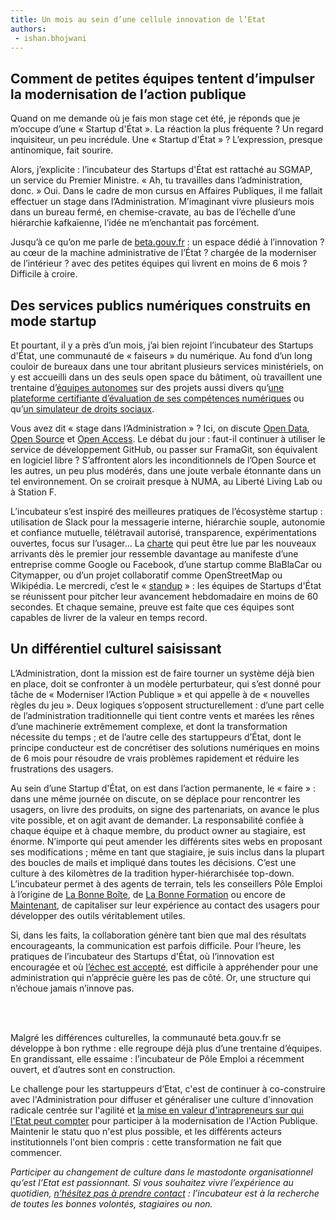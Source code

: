 ```yaml
---
title: Un mois au sein d’une cellule innovation de l’Etat
authors:
 - ishan.bhojwani
---
```


## Comment de petites équipes tentent d’impulser la modernisation de l’action publique

Quand on me demande où je fais mon stage cet été, je réponds que je m’occupe d’une « Startup d'État ». La réaction la plus fréquente ? Un regard inquisiteur, un peu incrédule. Une « Startup d'État » ? L’expression, presque antinomique, fait sourire.

Alors, j’explicite : l’incubateur des Startups d'État est rattaché au SGMAP, un service du Premier Ministre. « Ah, tu travailles dans l’administration, donc. » Oui. Dans le cadre de mon cursus en Affaires Publiques, il me fallait effectuer un stage dans l’Administration. M’imaginant vivre plusieurs mois dans un bureau fermé, en chemise-cravate, au bas de l’échelle d’une hiérarchie kafkaïenne, l’idée ne m’enchantait pas forcément.

<!--more-->

Jusqu’à ce qu’on me parle de [beta.gouv.fr](https://beta.gouv.fr/) : un espace dédié à l’innovation ? au cœur de la machine administrative de l’État ? chargée de la moderniser de l’intérieur ? avec des petites équipes qui livrent en moins de 6 mois ? Difficile à croire.

## Des services publics numériques construits en mode startup

Et pourtant, il y a près d’un mois, j’ai bien rejoint l’incubateur des Startups d'État, une communauté de « faiseurs » du numérique. Au fond d’un long couloir de bureaux dans une tour abritant plusieurs services ministériels, on y est accueilli dans un des seuls open space du bâtiment, où travaillent une trentaine d’[équipes autonomes](https://beta.gouv.fr/2016/11/28/equipes-autonomes) sur des projets aussi divers qu’[une plateforme certifiante d’évaluation de ses compétences numériques](https://pix.beta.gouv.fr/) ou qu’[un simulateur de droits sociaux](https://mes-aides.gouv.fr/).

Vous avez dit « stage dans l’Administration » ?  Ici, on discute [Open Data](https://fr.wikipedia.org/wiki/Open_data), [Open Source](https://fr.wikipedia.org/wiki/Open_source) et [Open Access](https://fr.wikipedia.org/wiki/Libre_acc%C3%A8s_(%C3%A9dition_scientifique)). Le débat du jour : faut-il continuer à utiliser le service de développement GitHub, ou passer sur FramaGit, son équivalent en logiciel libre ? S’affrontent alors les inconditionnels de l’Open Source et les autres, un peu plus modérés, dans une joute verbale étonnante dans un tel environnement. On se croirait presque à NUMA, au Liberté Living Lab ou à Station F.

L’incubateur s’est inspiré des meilleures pratiques de l’écosystème startup : utilisation de Slack pour la messagerie interne, hiérarchie souple, autonomie et confiance mutuelle, télétravail autorisé, transparence, expérimentations ouvertes, focus sur l’usager… La [charte](https://github.com/sgmap/beta.gouv.fr/wiki/Charte) qui peut être lue par les nouveaux arrivants dès le premier jour ressemble davantage au manifeste d’une entreprise comme Google ou Facebook, d’une startup comme BlaBlaCar ou Citymapper, ou d’un projet collaboratif comme OpenStreetMap ou Wikipédia. Le mercredi, c’est le « [standup](https://github.com/sgmap/beta.gouv.fr/wiki/Standup) » : les équipes de Startups d'État se réunissent pour pitcher leur avancement hebdomadaire en moins de 60 secondes. Et chaque semaine, preuve est faite que ces équipes sont capables de livrer de la valeur en temps record.

## Un différentiel culturel saisissant

L’Administration, dont la mission est de faire tourner un système déjà bien en place, doit se confronter à un modèle perturbateur, qui s’est donné pour tâche de « Moderniser l’Action Publique » et qui appelle à de « nouvelles règles du jeu ». Deux logiques s’opposent structurellement : d’une part celle de l’administration traditionnelle qui tient contre vents et marées les rênes d’une machinerie extrêmement complexe, et dont la transformation nécessite du temps ; et de l’autre celle des startuppeurs d’État, dont le principe conducteur est de concrétiser des solutions numériques en moins de 6 mois pour résoudre de vrais problèmes rapidement et réduire les frustrations des usagers.

Au sein d’une Startup d'État, on est dans l’action permanente, le « faire » : dans une même journée on discute, on se déplace pour rencontrer les usagers, on livre des produits, on signe des partenariats, on avance le plus vite possible, et on agit avant de demander. La responsabilité confiée à chaque équipe et à chaque membre, du product owner au stagiaire, est énorme. N’importe qui peut amender les différents sites webs en proposant ses modifications ; même en tant que stagiaire, je suis inclus dans la plupart des boucles de mails et impliqué dans toutes les décisions. C’est une culture à des kilomètres de la tradition hyper-hiérarchisée top-down. L’incubateur permet à des agents de terrain, tels les conseillers Pôle Emploi à l’origine de [La Bonne Boîte](https://labonneboite.pole-emploi.fr/), de [La Bonne Formation](https://labonneformation.pole-emploi.fr/) ou encore de [Maintenant](https://maintenant.pole-emploi.fr/), de capitaliser sur leur expérience au contact des usagers pour développer des outils véritablement utiles.

Si, dans les faits, la collaboration génère tant bien que mal des résultats encourageants, la communication est parfois difficile. Pour l’heure, les pratiques de l’incubateur des Startups d'État, où l’innovation est encouragée et où [l’échec est accepté](https://beta.gouv.fr/startup/fiches-de-banc.html#abandon), est difficile à appréhender pour une administration qui n’apprécie guère les pas de côté. Or, une structure qui n’échoue jamais n’innove pas.

<br/>
<br/>

Malgré les différences culturelles, la communauté beta.gouv.fr se développe à bon rythme : elle regroupe déjà plus d’une trentaine d’équipes. En grandissant, elle essaime : l’incubateur de Pôle Emploi a récemment ouvert, et d’autres sont en construction.

Le challenge pour les startuppeurs d’Etat, c'est de continuer à co-construire avec l'Administration pour diffuser et généraliser une culture d'innovation radicale centrée sur l'agilité et [la mise en valeur d'intrapreneurs sur qui l'Etat peut compter](https://beta.gouv.fr/2017/03/22/intrapreneurs-comment-les-trouver.html) pour participer à la modernisation de l'Action Publique. Maintenir le statu quo n'est plus possible, et les différents acteurs institutionnels l'ont bien compris : cette transformation ne fait que commencer.

_Participer au changement de culture dans le mastodonte organisationnel qu’est l’Etat est passionnant. Si vous souhaitez vivre l’expérience au quotidien, [n’hésitez pas à prendre contact](https://beta.gouv.fr/recrutement/) : l’incubateur est à la recherche de toutes les bonnes volontés, stagiaires ou non._
